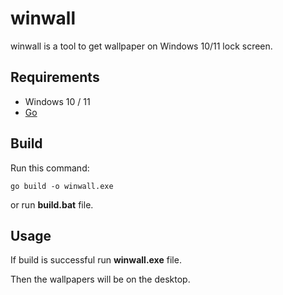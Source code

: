 # winwall

winwall is a tool to get wallpaper on Windows 10/11 lock screen.

## Requirements

- Windows 10 / 11
- [Go](https://go.dev/)

## Build

Run this command:

```batch
go build -o winwall.exe
```
or run **build.bat** file.

## Usage
If build is successful run **winwall.exe** file.

Then the wallpapers will be on the desktop.
